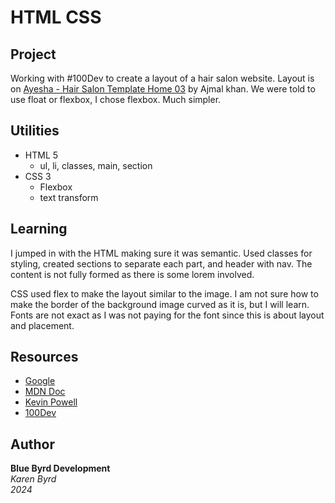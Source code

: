# HTML CSS

## Project
Working with #100Dev to create a layout of a hair salon website. Layout is on [Ayesha - Hair Salon Template Home 03](https://dribbble.com/shots/6872630-Ayesha-Hair-Salon-Template-Home-03/attachments/6872630-Ayesha-Hair-Salon-Template-Home-03?mode=media) by Ajmal khan. We were told to use float or flexbox, I chose flexbox. Much simpler.

## Utilities
* HTML 5
  * ul, li, classes, main, section
* CSS 3
  * Flexbox
  * text transform

## Learning
I jumped in with the HTML making sure it was semantic. Used classes for styling, created sections to separate each part, and header with nav. The content is not fully formed as there is some lorem involved.

CSS used flex to make the layout similar to the image. I am not sure how to make the border of the background image curved as it is, but I will learn. Fonts are not exact as I was not paying for the font since this is about layout and placement.
## Resources
* [Google](https://www.google.com/)
* [MDN Doc](https://developer.mozilla.org/en-US/)
* [Kevin Powell](https://www.kevinpowell.co/)
* [100Dev](https://leonnoel.com/100devs/)

## Author
**Blue Byrd Development**
<br>
*Karen Byrd*
<br>
*2024*
